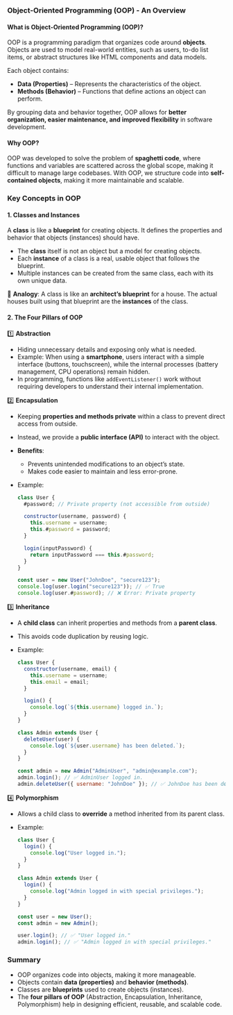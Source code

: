 ### **Object-Oriented Programming (OOP) - An Overview**

#### **What is Object-Oriented Programming (OOP)?**

OOP is a programming paradigm that organizes code around **objects**. Objects are used to model real-world entities, such as users, to-do list items, or abstract structures like HTML components and data models.

Each object contains:

- **Data (Properties)** – Represents the characteristics of the object.
- **Methods (Behavior)** – Functions that define actions an object can perform.

By grouping data and behavior together, OOP allows for **better organization, easier maintenance, and improved flexibility** in software development.

#### **Why OOP?**

OOP was developed to solve the problem of **spaghetti code**, where functions and variables are scattered across the global scope, making it difficult to manage large codebases. With OOP, we structure code into **self-contained objects**, making it more maintainable and scalable.

### **Key Concepts in OOP**

#### **1. Classes and Instances**

A **class** is like a **blueprint** for creating objects. It defines the properties and behavior that objects (instances) should have.

- The **class** itself is not an object but a model for creating objects.
- Each **instance** of a class is a real, usable object that follows the blueprint.
- Multiple instances can be created from the same class, each with its own unique data.

📌 **Analogy**: A class is like an **architect’s blueprint** for a house. The actual houses built using that blueprint are the **instances** of the class.

#### **2. The Four Pillars of OOP**

1️⃣ **Abstraction**

- Hiding unnecessary details and exposing only what is needed.
- Example: When using a **smartphone**, users interact with a simple interface (buttons, touchscreen), while the internal processes (battery management, CPU operations) remain hidden.
- In programming, functions like `addEventListener()` work without requiring developers to understand their internal implementation.

2️⃣ **Encapsulation**

- Keeping **properties and methods private** within a class to prevent direct access from outside.
- Instead, we provide a **public interface (API)** to interact with the object.
- **Benefits**:
  - Prevents unintended modifications to an object’s state.
  - Makes code easier to maintain and less error-prone.
- Example:

  ```js
  class User {
    #password; // Private property (not accessible from outside)

    constructor(username, password) {
      this.username = username;
      this.#password = password;
    }

    login(inputPassword) {
      return inputPassword === this.#password;
    }
  }

  const user = new User("JohnDoe", "secure123");
  console.log(user.login("secure123")); // ✅ True
  console.log(user.#password); // ❌ Error: Private property
  ```

3️⃣ **Inheritance**

- A **child class** can inherit properties and methods from a **parent class**.
- This avoids code duplication by reusing logic.
- Example:

  ```js
  class User {
    constructor(username, email) {
      this.username = username;
      this.email = email;
    }

    login() {
      console.log(`${this.username} logged in.`);
    }
  }

  class Admin extends User {
    deleteUser(user) {
      console.log(`${user.username} has been deleted.`);
    }
  }

  const admin = new Admin("AdminUser", "admin@example.com");
  admin.login(); // ✅ AdminUser logged in.
  admin.deleteUser({ username: "JohnDoe" }); // ✅ JohnDoe has been deleted.
  ```

4️⃣ **Polymorphism**

- Allows a child class to **override** a method inherited from its parent class.
- Example:

  ```js
  class User {
    login() {
      console.log("User logged in.");
    }
  }

  class Admin extends User {
    login() {
      console.log("Admin logged in with special privileges.");
    }
  }

  const user = new User();
  const admin = new Admin();

  user.login(); // ✅ "User logged in."
  admin.login(); // ✅ "Admin logged in with special privileges."
  ```

### **Summary**

- OOP organizes code into objects, making it more manageable.
- Objects contain **data (properties)** and **behavior (methods)**.
- Classes are **blueprints** used to create objects (instances).
- The **four pillars of OOP** (Abstraction, Encapsulation, Inheritance, Polymorphism) help in designing efficient, reusable, and scalable code.
